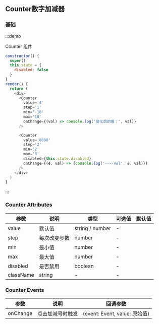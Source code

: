 <style scoped>
.hi-counter {
  margin: 0 4px;
}
</style>
## Counter数字加减器

### 基础

:::demo

Counter 组件

```js
constructor() {
  super()
  this.state = {
    disabled: false
  }
}
render() {
  return (
    <div>
      <Counter
        value='4'
        step='1'
        min='-10'
        max='10'
        onChange={(val) => console.log('变化后的值：', val)}
      />

      <Counter
        value='8888'
        step='2'
        min='2'
        max='8'
        disabled={this.state.disabled}
        onChange={(e, val) => {console.log('----val', e, val)}}
      />
    </div>
  )
}
```
:::


### Counter Attributes
 
| 参数 | 说明 | 类型 | 可选值 |默认值 |
| -------- | ----- | ---- | ---- | ---- |
| value | 默认值 | string / number | - |
| step | 每次改变步数 | number | - |
| min | 最小值 | number | - |
| max | 最大值 | number | - |
| disabled | 是否禁用 | boolean | - |
| className | string | - | - |


### Counter Events

| 参数 | 说明 | 回调参数 |
| -------- | ----- | ---- |
| onChange | 点击加减号时触发 | (event: Event, value: 原始值) |
